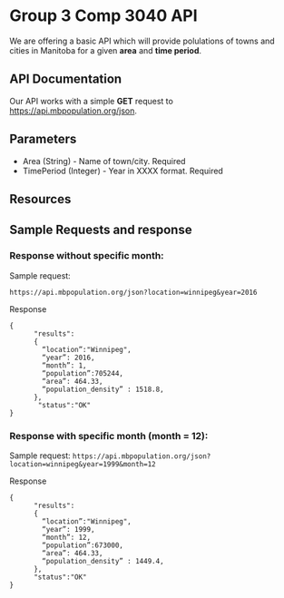 # Group 3 Comp 3040 API
We are offering a basic API which will provide polulations of towns and cities in Manitoba for a given **area** and **time period**.

## API Documentation
Our API works with a simple **GET** request to https://api.mbpopulation.org/json.

## Parameters
* Area (String) - Name of town/city. Required
* TimePeriod (Integer) - Year in XXXX format. Required

## Resources

## Sample Requests and response
### Response without specific month:
Sample request:
```
https://api.mbpopulation.org/json?location=winnipeg&year=2016
```

Response

```
{
      "results":
      {
       	“location”:"Winnipeg",
       	“year”: 2016,
		“month”: 1,
       	“population”:705244,
		“area”: 464.33,
		“population_density” : 1518.8,
      },
       "status":"OK"
}
```

### Response with specific month (month = 12):
Sample request:
``` https://api.mbpopulation.org/json?location=winnipeg&year=1999&month=12 ```

Response

```
{
      "results":
      {
       	“location”:"Winnipeg",
       	“year”: 1999,
		“month”: 12,
       	“population”:673000,
		“area”: 464.33,
		“population_density” : 1449.4,
      },
      "status":"OK"
}
```
